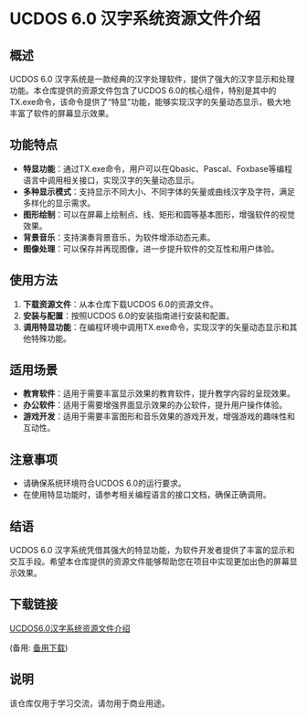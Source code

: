 # UCDOS 6.0 汉字系统资源文件介绍

## 概述

UCDOS 6.0 汉字系统是一款经典的汉字处理软件，提供了强大的汉字显示和处理功能。本仓库提供的资源文件包含了UCDOS 6.0的核心组件，特别是其中的TX.exe命令，该命令提供了“特显”功能，能够实现汉字的矢量动态显示，极大地丰富了软件的屏幕显示效果。

## 功能特点

- **特显功能**：通过TX.exe命令，用户可以在Qbasic、Pascal、Foxbase等编程语言中调用相关接口，实现汉字的矢量动态显示。
- **多种显示模式**：支持显示不同大小、不同字体的矢量或曲线汉字及字符，满足多样化的显示需求。
- **图形绘制**：可以在屏幕上绘制点、线、矩形和圆等基本图形，增强软件的视觉效果。
- **背景音乐**：支持演奏背景音乐，为软件增添动态元素。
- **图像处理**：可以保存并再现图像，进一步提升软件的交互性和用户体验。

## 使用方法

1. **下载资源文件**：从本仓库下载UCDOS 6.0的资源文件。
2. **安装与配置**：按照UCDOS 6.0的安装指南进行安装和配置。
3. **调用特显功能**：在编程环境中调用TX.exe命令，实现汉字的矢量动态显示和其他特殊功能。

## 适用场景

- **教育软件**：适用于需要丰富显示效果的教育软件，提升教学内容的呈现效果。
- **办公软件**：适用于需要增强界面显示效果的办公软件，提升用户操作体验。
- **游戏开发**：适用于需要丰富图形和音乐效果的游戏开发，增强游戏的趣味性和互动性。

## 注意事项

- 请确保系统环境符合UCDOS 6.0的运行要求。
- 在使用特显功能时，请参考相关编程语言的接口文档，确保正确调用。

## 结语

UCDOS 6.0 汉字系统凭借其强大的特显功能，为软件开发者提供了丰富的显示和交互手段。希望本仓库提供的资源文件能够帮助您在项目中实现更加出色的屏幕显示效果。

## 下载链接
[UCDOS6.0汉字系统资源文件介绍](https://pan.quark.cn/s/7a0ff619793e) 

(备用: [备用下载](https://pan.baidu.com/s/1m9RAdHHbBsenr9anniwL9g?pwd=1234))

## 说明

该仓库仅用于学习交流，请勿用于商业用途。
